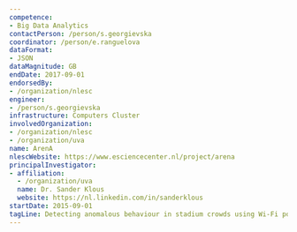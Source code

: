 ```yaml
---
competence:
- Big Data Analytics
contactPerson: /person/s.georgievska
coordinator: /person/e.ranguelova
dataFormat:
- JSON
dataMagnitude: GB
endDate: 2017-09-01
endorsedBy:
- /organization/nlesc
engineer:
- /person/s.georgievska
infrastructure: Computers Cluster
involvedOrganization:
- /organization/nlesc
- /organization/uva
name: ArenA
nlescWebsite: https://www.esciencecenter.nl/project/arena
principalInvestigator:
- affiliation:
  - /organization/uva
  name: Dr. Sander Klous
  website: https://nl.linkedin.com/in/sanderklous
startDate: 2015-09-01
tagLine: Detecting anomalous behaviour in stadium crowds using Wi-Fi positioning
---
```

